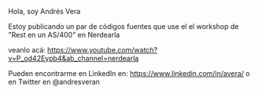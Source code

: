 Hola, soy Andrés Vera

Estoy publicando un par de códigos fuentes que use el el workshop de "Rest en un AS/400" en Nerdearla

veanlo acá: https://www.youtube.com/watch?v=P_od42Eypb4&ab_channel=nerdearla

Pueden encontrarme en LinkedIn en: https://www.linkedin.com/in/avera/ o en Twitter en @andresveran

<!---
averan/averan is a ✨ special ✨ repository because its `README.md` (this file) appears on your GitHub profile.
You can click the Preview link to take a look at your changes.
--->
